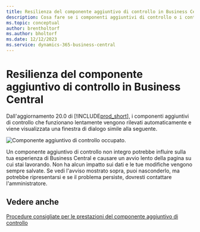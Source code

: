 ```yaml
---
title: Resilienza del componente aggiuntivo di controllo in Business Central
description: Cosa fare se i componenti aggiuntivi di controllo o i controlli personalizzati determinano una riduzione delle funzionalità in Business Central.
ms.topic: conceptual
author: brentholtorf
ms.author: bholtorf
ms.date: 12/12/2023
ms.service: dynamics-365-business-central
---
```


# Resilienza del componente aggiuntivo di controllo in Business Central

Dall'aggiornamento 20.0 di [!INCLUDE[prod_short](includes/prod_short.md)], i componenti aggiuntivi di controllo che funzionano lentamente vengono rilevati automaticamente e viene visualizzata una finestra di dialogo simile alla seguente.

![Componente aggiuntivo di controllo occupato.](media/controladdin-resiliency.png "Componente aggiuntivo di controllo occupato.")

Un componente aggiuntivo di controllo non integro potrebbe influire sulla tua esperienza di Business Central e causare un avvio lento della pagina su cui stai lavorando. Non ha alcun impatto sui dati e le tue modifiche vengono sempre salvate. Se vedi l'avviso mostrato sopra, puoi nasconderlo, ma potrebbe ripresentarsi e se il problema persiste, dovresti contattare l'amministratore.

## Vedere anche
[Procedure consigliate per le prestazioni del componente aggiuntivo di controllo](/dynamics365/business-central/dev-itpro/developer/devenv-control-addin-bestpractices)  